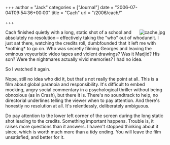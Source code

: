 +++
author = "Jack"
categories = ["Journal"]
date = "2006-07-04T09:54:36+00:00"
title = "Cach"
url = "/2006/cach/"

+++

<img style="float: right; margin-left: 5px;" id="image1280" src="/files/cache.jpg" alt="cache.jpg" /> 

Cach finished quietly with a long, static shot of a school and absolutely no resolution &#8211; effectively taking the "who" out of whodunnit. I just sat there, watching the credits roll, dumbfounded that it left me with \*nothing\* to go on. Who was secretly filming Georges and leaving the ominous voyeuristic video tapes and violent drawings? Was it Madjid? His son? Were the nightmares actually vivid memories? I had no idea. 

So I watched it again. 

Nope, still no idea who did it, but that's not really the point at all. This is a film about global paranoia and responsibility. It's difficult to embed mocking, angry social commentary in a psychological thriller without being obnoxious (as in Crash), but there it is. There's no soundtrack to help, no directorial underlines telling the viewer when to pay attention. And there's honestly no resolution at all. It's relentlessly, deliberately ambiguous. 

Do pay attention to the lower left corner of the screen during the long static shot leading to the credits. Something important happens. Trouble is, it raises more questions than it answers. I haven't stopped thinking about it since, which is worth much more than a tidy ending. You will leave the film unsatisfied, and better for it.